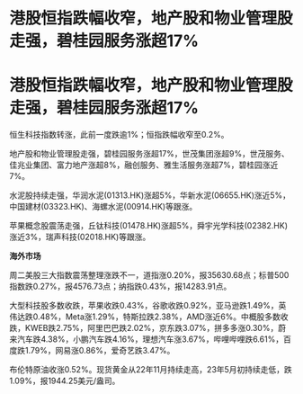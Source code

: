 # 港股恒指跌幅收窄，地产股和物业管理股走强，碧桂园服务涨超17%

# 港股恒指跌幅收窄，地产股和物业管理股走强，碧桂园服务涨超17%

恒生科技指数转涨，此前一度跌逾1%；恒指跌幅收窄至0.2%。

地产股和物业管理股走强，碧桂园服务涨超17%，世茂集团涨超9%，世茂服务、佳兆业集团、富力地产涨超8%，融创服务、雅生活服务涨超7%，碧桂园涨近7%。

水泥股持续走强，华润水泥(01313.HK)涨超5%，华新水泥(06655.HK)涨近5%，中国建材(03323.HK)、海螺水泥(00914.HK)等跟涨。

苹果概念股震荡走强，丘钛科技(01478.HK)涨超5%，舜宇光学科技(02382.HK)涨近3%，瑞声科技(02018.HK)等跟涨。

**海外市场**

周二美股三大指数震荡整理涨跌不一，道指涨0.20%，报35630.68点；标普500指数跌0.27%，报4576.73点；纳指跌0.43%，报14283.91点。

大型科技股多数收跌，苹果收跌0.43%，谷歌收跌0.92%，亚马逊跌1.49%，英伟达跌0.48%，Meta涨1.29%，特斯拉跌2.38%，AMD涨近6%。中概股多数收跌，KWEB跌2.75%，阿里巴巴跌2.02%，京东跌3.07%，拼多多涨0.30%，蔚来汽车跌4.38%，小鹏汽车跌4.16%，理想汽车涨3.67%，哔哩哔哩跌6.61%，百度跌1.79%，网易涨0.86%，爱奇艺跌3.47%。

布伦特原油收涨0.52%。现货黄金从22年11月持续走高，23年5月初持续走低，跌1.09%，报1944.25美元/盎司。

